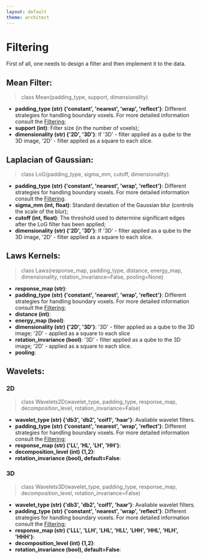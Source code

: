 ```yaml
---
layout: default
theme: architect
---
```


# Filtering

First of all, one needs to design a filter and then implement it to the data.

## Mean Filter:
>class Mean(padding_type, support, dimensionality)

* **padding_type (str) {'constant', 'nearest', 'wrap', 'reflect'}**: Different strategies for handling boundary voxels. For more detailed information consult the [Filtering](filtering.md);
* **support (int)**: Filter size (in the number of voxels);
* **dimensionality (str) {'2D', '3D'}**: If '3D' - filter applied as a qube to the 3D image, '2D' - filter applied as a square to each slice. 

## Laplacian of Gaussian:

>class LoG(padding_type, sigma_mm, cutoff, dimensionality):

* **padding_type (str) {'constant', 'nearest', 'wrap', 'reflect'}**: Different strategies for handling boundary voxels. For more detailed information consult the [Filtering](filtering.md).
* **sigma_mm (int, float)**: Standard deviation of the Gaussian blur (controls the scale of the blur);
* **cutoff (int, float)**: The threshold used to determine significant edges after the LoG filter has been applied;
* **dimensionality (str) {'2D', '3D'}**: If '3D' - filter applied as a qube to the 3D image, '2D' - filter applied as a square to each slice. 
  
## Laws Kernels:

>class Laws(response_map, padding_type, distance, energy_map, dimensionality, rotation_invariance=False, pooling=None)

* **response_map (str)**:
* **padding_type (str) {'constant', 'nearest', 'wrap', 'reflect'}**: Different strategies for handling boundary voxels. For more detailed information consult the [Filtering](filtering.md);
* **distance (int)**:
* **energy_map (bool)**:
* **dimensionality (str) {'2D', '3D'}**: '3D' - filter applied as a qube to the 3D image; '2D' - applied as a square to each slice
* **rotation_invariance (bool)**: '3D' - filter applied as a qube to the 3D image; '2D' - applied as a square to each slice.
* **pooling**: 

## Wavelets:

### 2D

>class Wavelets2D(wavelet_type, padding_type, response_map, decomposition_level, rotation_invariance=False)

* **wavelet_type (str) {'db3', 'db2', 'coif1', 'haar'}**: Avaliable wavelet filters.
* **padding_type (str) {'constant', 'nearest', 'wrap', 'reflect'}**: Different strategies for handling boundary voxels. For more detailed information consult the [Filtering](filtering.md);
* **response_map (str) {'LL', 'HL', 'LH', 'HH'}**:
* **decomposition_level (int) {1,2}**:
* **rotation_invariance (bool), default=False**:

### 3D

>class Wavelets3D(wavelet_type, padding_type, response_map, decomposition_level, rotation_invariance=False)

* **wavelet_type (str) {'db3', 'db2', 'coif1', 'haar'}**: Avaliable wavelet filters.
* **padding_type (str) {'constant', 'nearest', 'wrap', 'reflect'}**: Different strategies for handling boundary voxels. For more detailed information consult the [Filtering](filtering.md);
* **response_map (str) {'LLL', 'LLH', 'LHL', 'HLL', 'LHH', 'HHL', 'HLH', 'HHH'}**:
* **decomposition_level (int) {1,2}**:
* **rotation_invariance (bool), default=False**:

